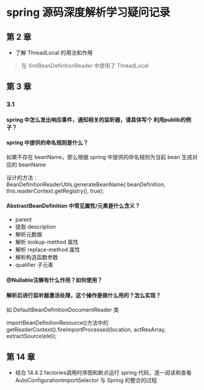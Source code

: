spring 源码深度解析学习疑问记录
====

## 第 2 章

- 了解  ThreadLocal 的用法和作用

> 在 XmlBeanDefinitionReader 中使用了 ThreadLocal

## 第 3 章

### 3.1
#### spring 中怎么发出响应事件，通知相关的监昕器，请具体写个 利用publib的例子？

####  spring 中提供的命名规则是什么？ 
如果不存在 beanName，那么根据 spring 中提供的命名规则为当前 bean 生成对应的 beanName

设计的方法：  
BeanDefinitionReaderUtils.generateBeanName(
							beanDefinition, this.readerContext.getRegistry(), true);


####  AbstractBeanDefinition 中常见属性/元素是什么含义？

- parent 
- 提取 description
- 解析元数据
- 解析 lookup-method 属性
- 解析 replace-method 属性
- 解析构造函数参数
- qualifier 子元素

#### @Nullable注解有什么作用？如何使用？


#### 解析后进行监听器激活处理，这个操作是做什么用的？怎么实现？

如 DefaultBeanDefinitionDocumentReader 类

importBeanDefinitionResource()方法中的 getReaderContext().fireImportProcessed(location, actResArray, extractSource(ele));


## 第 14 章

- 结合 14.4.2 factories调用时序图和断点运行 spring 代码，逐一阅读和查看 AutoConfigurationImportSelector 与 Spring 的整合的过程


